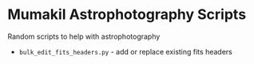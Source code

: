 # Mumakil Astrophotography Scripts

Random scripts to help with astrophotography

* `bulk_edit_fits_headers.py` - add or replace existing fits headers
